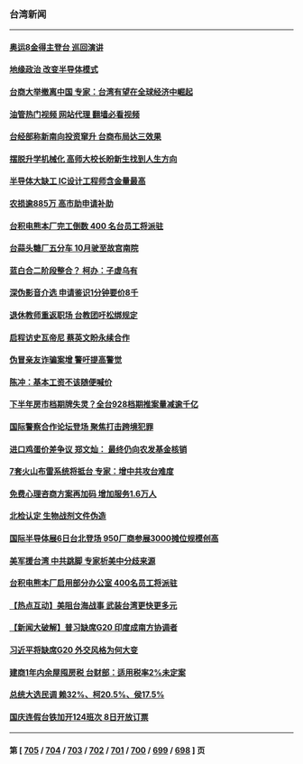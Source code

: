 ### 台湾新闻
---
#### [奥运8金得主登台 巡回演讲](../../pages/ncid1349361/n14067559.md?09060045) 
#### [地缘政治 改变半导体模式](../../pages/ncid1349361/n14067541.md?09060045) 
#### [台商大举撤离中国 专家：台湾有望在全球经济中崛起](../../pages/ncid1349361/n14067543.md?09060045) 
#### [油管热门视频 网站代理 翻墙必看视频](http://138.2.39.72:81/youtube.html?epic-marker?09060045)
#### [台经部称新南向投资窜升 台商布局达三效果](../../pages/ncid1349361/n14067545.md?09060045) 
#### [摆脱升学机械化 高师大校长盼新生找到人生方向](../../pages/ncid1349361/n14067570.md?09060045) 
#### [半导体大缺工 IC设计工程师含金量最高](../../pages/ncid1349361/n14067572.md?09060045) 
#### [农损逾885万 高市助申请补助](../../pages/ncid1349361/n14067562.md?09060045) 
#### [台积电熊本厂完工倒数 400 名台员工将派驻](../../pages/ncid1349361/n14067558.md?09060045) 
#### [台蒜头糖厂五分车 10月驶至故宫南院](../../pages/ncid1349361/n14067549.md?09060045) 
#### [蓝白合二阶段整合？ 柯办：子虚乌有](../../pages/ncid1349361/n14067555.md?09060045) 
#### [深伪影音介选 申请鉴识1分钟要价8千](../../pages/ncid1349361/n14067552.md?09060045) 
#### [退休教师重返职场 台教团吁松绑规定](../../pages/ncid1349361/n14067567.md?09060045) 
#### [启程访史瓦帝尼 蔡英文盼永续合作](../../pages/ncid1349361/n14067494.md?09060045) 
#### [伪冒亲友诈骗案增 警吁提高警觉](../../pages/ncid1349361/n14067394.md?09060045) 
#### [陈冲：基本工资不该随便喊价](../../pages/ncid1349361/n14067475.md?09060045) 
#### [下半年房市档期牌失灵？全台928档期推案量减逾千亿](../../pages/ncid1349361/n14067427.md?09060045) 
#### [国际警察合作论坛登场 聚焦打击跨境犯罪](../../pages/ncid1349361/n14067432.md?09060045) 
#### [进口鸡蛋价差争议 郑文灿： 最终仍向农发基金核销](../../pages/ncid1349361/n14067451.md?09060045) 
#### [7套火山布雷系统将抵台 专家：增中共攻台难度](../../pages/ncid1349361/n14067207.md?09060045) 
#### [免费心理咨商方案再加码  增加服务1.6万人](../../pages/ncid1349361/n14067420.md?09060045) 
#### [北检认定 生物战剂文件伪造](../../pages/ncid1349361/n14067418.md?09060045) 
#### [国际半导体展6日台北登场 950厂商参展3000摊位规模创高](../../pages/ncid1349361/n14067385.md?09060045) 
#### [美军援台湾 中共跳脚 专家析美中分歧来源](../../pages/ncid1349361/n14067162.md?09060045) 
#### [台积电熊本厂启用部分办公室 400名员工将派驻](../../pages/ncid1349361/n14067324.md?09060045) 
#### [【热点互动】美阻台海战事 武装台湾更快更多元](../../pages/ncid1349361/n14067013.md?09060045) 
#### [【新闻大破解】普习缺席G20 印度成南方协调者](../../pages/ncid1349361/n14067008.md?09060045) 
#### [习近平将缺席G20 外交风格为何大变](../../pages/ncid1349361/n14066938.md?09060045) 
#### [建商1年内余屋囤房税 台财部：适用税率2%未定案](../../pages/ncid1349361/n14066928.md?09060045) 
#### [总统大选民调 赖32%、柯20.5%、侯17.5%](../../pages/ncid1349361/n14066964.md?09060045) 
#### [国庆连假台铁加开124班次 8日开放订票](../../pages/ncid1349361/n14066963.md?09060045) 

---
#### 第 [ [705](./705.md?09060045) / [704](./704.md?09060045) / [703](./703.md?09060045) / [702](./702.md?09060045) / [701](./701.md?09060045) / [700](./700.md?09060045) / [699](./699.md?09060045) / [698](./698.md?09060045) ] 页
